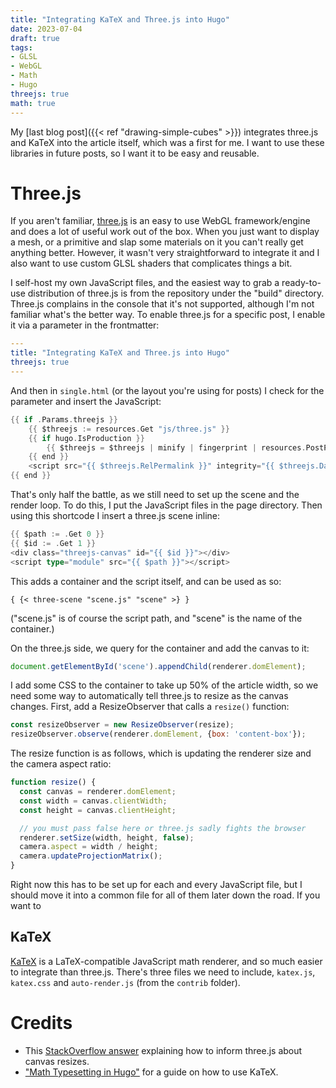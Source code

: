 ```yaml
---
title: "Integrating KaTeX and Three.js into Hugo"
date: 2023-07-04
draft: true
tags:
- GLSL
- WebGL
- Math
- Hugo
threejs: true
math: true
---
```


My [last blog post]({{< ref "drawing-simple-cubes" >}}) integrates three.js and KaTeX into the article itself, which was a first for me. I want to use these libraries in future posts, so I want it to be easy and reusable.

# Three.js

If you aren't familiar, [three.js](https://threejs.org/) is an easy to use WebGL framework/engine and does a lot of useful work out of the box. When you just want to display a mesh, or a primitive and slap some materials on it you can't really get anything better. However, it wasn't very straightforward to integrate it and I also want to use custom GLSL shaders that complicates things a bit.

I self-host my own JavaScript files, and the easiest way to grab a ready-to-use distribution of three.js is from the repository under the "build" directory. Three.js complains in the console that it's not supported, although I'm not familiar what's the better way. To enable three.js for a specific post, I enable it via a parameter in the frontmatter:

```yaml
---
title: "Integrating KaTeX and Three.js into Hugo"
threejs: true
---
```

And then in `single.html` (or the layout you're using for posts) I check for the parameter and insert the JavaScript:

```go
{{ if .Params.threejs }}
    {{ $threejs := resources.Get "js/three.js" }}
    {{ if hugo.IsProduction }}
        {{ $threejs = $threejs | minify | fingerprint | resources.PostProcess }}
    {{ end }}
    <script src="{{ $threejs.RelPermalink }}" integrity="{{ $threejs.Data.Integrity }}"></script>
{{ end }}
```

That's only half the battle, as we still need to set up the scene and the render loop. To do this, I put the JavaScript files in the page directory. Then using this shortcode I insert a three.js scene inline:

```go
{{ $path := .Get 0 }}
{{ $id := .Get 1 }}
<div class="threejs-canvas" id="{{ $id }}"></div>
<script type="module" src="{{ $path }}"></script>
```

This adds a container and the script itself, and can be used as so:

```
{ {< three-scene "scene.js" "scene" >} }
```
("scene.js" is of course the script path, and "scene" is the name of the container.)

On the three.js side, we query for the container and add the canvas to it:

```javascript
document.getElementById('scene').appendChild(renderer.domElement);
```

I add some CSS to the container to take up 50% of the article width, so we need some way to automatically tell three.js to resize as the canvas changes. First, add a ResizeObserver that calls a `resize()` function:

```javascript
const resizeObserver = new ResizeObserver(resize);
resizeObserver.observe(renderer.domElement, {box: 'content-box'});
```

The resize function is as follows, which is updating the renderer size and the camera aspect ratio:

```javascript
function resize() {
  const canvas = renderer.domElement;
  const width = canvas.clientWidth;
  const height = canvas.clientHeight;

  // you must pass false here or three.js sadly fights the browser
  renderer.setSize(width, height, false);
  camera.aspect = width / height;
  camera.updateProjectionMatrix();
}
```

Right now this has to be set up for each and every JavaScript file, but I should move it into a common file for all of them later down the road. If you want to

## KaTeX

[KaTeX](https://katex.org/) is a LaTeX-compatible JavaScript math renderer, and so much easier to integrate than three.js. There's three files we need to include, `katex.js`, `katex.css` and `auto-render.js` (from the `contrib` folder).

# Credits

* This [StackOverflow answer](https://stackoverflow.com/a/45046955) explaining how to inform three.js about canvas resizes.
* ["Math Typesetting in Hugo"](https://mertbakir.gitlab.io/hugo/math-typesetting-in-hugo/) for a guide on how to use KaTeX.
